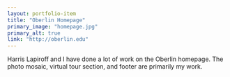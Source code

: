 ```yaml
---
layout: portfolio-item
title: "Oberlin Homepage"
primary_image: "homepage.jpg"
primary_alt: true
link: "http://oberlin.edu"
---
```


Harris Lapiroff and I have done a lot of work on the Oberlin homepage. The photo mosaic, virtual tour section, and footer are primarily my work.
